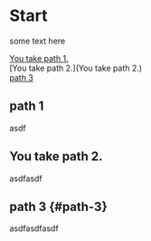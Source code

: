 # Start

some text here

[You take path 1.](#path-1)  
[You take path 2.](You take path 2.)  
[path 3](#path-3)  

## path 1

asdf

## You take path 2.

asdfasdf

## path 3 {#path-3}

asdfasdfasdf
